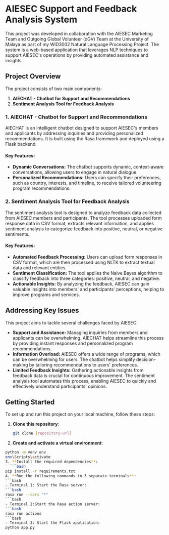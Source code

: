 # AIESEC Support and Feedback Analysis System

This project was developed in collaboration with the AIESEC Marketing Team and Outgoing Global Volunteer (oGV) Team at the University of Malaya as part of my WID3002 Natural Language Processing Project. The system is a web-based application that leverages NLP techniques to support AIESEC's operations by providing automated assistance and insights.

## Project Overview

The project consists of two main components:

1. **AIECHAT - Chatbot for Support and Recommendations**
2. **Sentiment Analysis Tool for Feedback Analysis**

### 1. AIECHAT - Chatbot for Support and Recommendations

AIECHAT is an intelligent chatbot designed to support AIESEC's members and applicants by addressing inquiries and providing personalized recommendations. It is built using the Rasa framework and deployed using a Flask backend.

#### Key Features:
- **Dynamic Conversations:** The chatbot supports dynamic, context-aware conversations, allowing users to engage in natural dialogue.
- **Personalized Recommendations:** Users can specify their preferences, such as country, interests, and timeline, to receive tailored volunteering program recommendations.

### 2. Sentiment Analysis Tool for Feedback Analysis

The sentiment analysis tool is designed to analyze feedback data collected from AIESEC members and participants. The tool processes uploaded form response data in CSV format, extracts relevant information, and applies sentiment analysis to categorize feedback into positive, neutral, or negative sentiments.

#### Key Features:
- **Automated Feedback Processing:** Users can upload form responses in CSV format, which are then processed using NLTK to extract textual data and relevant entities.
- **Sentiment Classification:** The tool applies the Naive Bayes algorithm to classify feedback into three categories: positive, neutral, and negative.
- **Actionable Insights:** By analyzing the feedback, AIESEC can gain valuable insights into members' and participants' perceptions, helping to improve programs and services.

## Addressing Key Issues

This project aims to tackle several challenges faced by AIESEC:

- **Support and Assistance:** Managing inquiries from members and applicants can be overwhelming. AIECHAT helps streamline this process by providing instant responses and personalized program recommendations.
- **Information Overload:** AIESEC offers a wide range of programs, which can be overwhelming for users. The chatbot helps simplify decision-making by tailoring recommendations to users' preferences.
- **Limited Feedback Insights:** Gathering actionable insights from feedback data is crucial for continuous improvement. The sentiment analysis tool automates this process, enabling AIESEC to quickly and effectively understand participants' opinions.

## Getting Started

To set up and run this project on your local machine, follow these steps:

1. **Clone this repository**:
   ```bash
   git clone [repository-url]
2. **Create and activate a virtual environment**:
  ```bash
  python -m venv env
  env\Scripts\activate
3. **Install the required dependencies**:
    ```bash
  pip install -r requirements.txt
4. **Run the following commands in 3 separate terminals**:
```bash
- Terminal 1: Start the Rasa server:
```bash
rasa run --cors "*"
```bash
- Terminal 2:Start the Rasa action server:
```bash
rasa run actions
```bash
- Terminal 3: Start the Flask application:
python app.py
